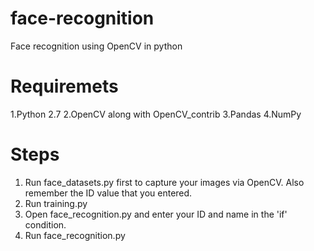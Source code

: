 # face-recognition
Face recognition using OpenCV in python

# Requiremets
  1.Python 2.7
  2.OpenCV along with OpenCV_contrib
  3.Pandas
  4.NumPy

# Steps 
  1. Run face_datasets.py first to capture your images via OpenCV. Also remember the ID value that you entered.
  2. Run training.py
  3. Open face_recognition.py and enter your ID and name in the 'if' condition.
  4. Run face_recognition.py
